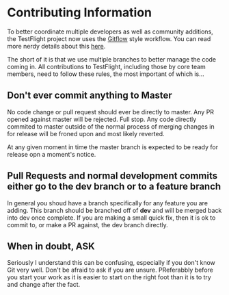 Contributing Information
========================

To better coordinate multiple developers as well as community additions, the TestFlight project now uses the [Gitflow](https://www.atlassian.com/git/tutorials/comparing-workflows/gitflow-workflow) style workflow.  You can read more nerdy details about this [here](http://nvie.com/posts/a-successful-git-branching-model/).

The short of it is that we use multiple branches to better manage the code coming in. All contributions to TestFlight, including those by core team members, need to follow these rules, the most important of which is...

Don't ever commit anything to Master
------------------------------------
No code change or pull request should ever be directly to master.  Any PR opened against master will be rejected.  Full stop.  Any code directly commited to master outside of the normal process of merging changes in for release will be froned upon and most likely reverted.

At any given moment in time the master branch is expected to be ready for release opn a moment's notice.

Pull Requests and normal development commits either go to the dev branch or to a feature branch
-----------------------------------------------------------------------------------------------
In general you shoud have a branch specifically for any feature you are adding.  This branch should be branched off of **dev** and will be merged back into dev once complete.  If you are making a small quick fix, then it is ok to commit to, or make a PR against, the dev branch directly.

When in doubt, ASK
-------------------
Seriously I understand this can be confusing, especially if you don't know Git very well.  Don't be afraid to ask if you are unsure.  PReferabbly before you start your work as it is easier to start on the right foot than it is to try and change after the fact.